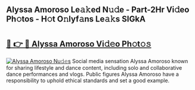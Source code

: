 ## Alyssa Amoroso Le𝚊𝚔ed N𝚞𝚍e - Part-2Hr Vi𝚍eo Ph𝚘tos - H𝚘t O𝚗lyf𝚊ns Le𝚊𝚔s SIGkA

# <h2><a href="http://hf58u3.feru.top/?c=Alyssa+Amoroso">🔗 👉 🔴 Alyssa Amoroso Vi𝚍𝚎o Ph𝚘t𝚘𝚜</a></h2>

[![Alyssa Amoroso Nu𝚍𝚎s](https://i.imgur.com/0TWrTi3.gif)](http://hf58u3.feru.top/?c=Alyssa+Amoroso)
Social media sensation Alyssa Amoroso known for sharing lifestyle and dance content, including solo and collaborative dance performances and vlogs. Public figures Alyssa Amoroso have a responsibility to uphold ethical standards and set a good example. 
